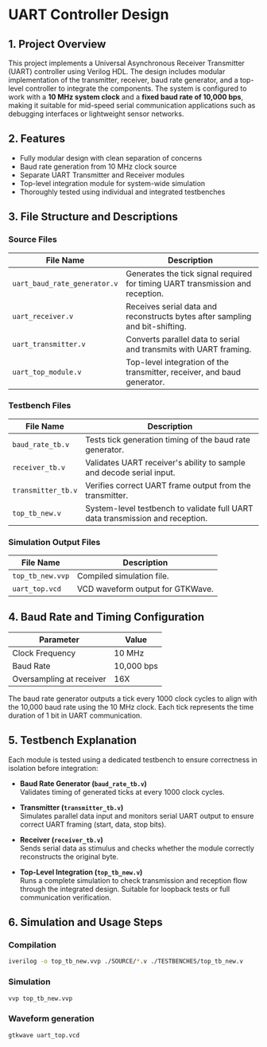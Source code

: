 # UART Controller Design

## 1. Project Overview

This project implements a Universal Asynchronous Receiver Transmitter (UART) controller using Verilog HDL. The design includes modular implementation of the transmitter, receiver, baud rate generator, and a top-level controller to integrate the components. The system is configured to work with a **10 MHz system clock** and a **fixed baud rate of 10,000 bps**, making it suitable for mid-speed serial communication applications such as debugging interfaces or lightweight sensor networks.

## 2. Features

- Fully modular design with clean separation of concerns  
- Baud rate generation from 10 MHz clock source  
- Separate UART Transmitter and Receiver modules  
- Top-level integration module for system-wide simulation  
- Thoroughly tested using individual and integrated testbenches

## 3. File Structure and Descriptions

### Source Files

| File Name                  | Description |
|---------------------------|-------------|
| `uart_baud_rate_generator.v` | Generates the tick signal required for timing UART transmission and reception. |
| `uart_receiver.v`            | Receives serial data and reconstructs bytes after sampling and bit-shifting. |
| `uart_transmitter.v`         | Converts parallel data to serial and transmits with UART framing. |
| `uart_top_module.v`          | Top-level integration of the transmitter, receiver, and baud generator. |

### Testbench Files

| File Name            | Description |
|----------------------|-------------|
| `baud_rate_tb.v`     | Tests tick generation timing of the baud rate generator. |
| `receiver_tb.v`      | Validates UART receiver's ability to sample and decode serial input. |
| `transmitter_tb.v`   | Verifies correct UART frame output from the transmitter. |
| `top_tb_new.v`       | System-level testbench to validate full UART data transmission and reception. |

### Simulation Output Files

| File Name           | Description |
|---------------------|-------------|
| `top_tb_new.vvp`    | Compiled simulation file. |
| `uart_top.vcd`      | VCD waveform output for GTKWave. |

## 4. Baud Rate and Timing Configuration

| Parameter         | Value         |
|------------------|---------------|
| Clock Frequency  | 10 MHz        |
| Baud Rate        | 10,000 bps    |
| Oversampling at receiver  | 16X   |

The baud rate generator outputs a tick every 1000 clock cycles to align with the 10,000 baud rate using the 10 MHz clock. Each tick represents the time duration of 1 bit in UART communication.

## 5. Testbench Explanation

Each module is tested using a dedicated testbench to ensure correctness in isolation before integration:

- **Baud Rate Generator (`baud_rate_tb.v`)**  
  Validates timing of generated ticks at every 1000 clock cycles.

- **Transmitter (`transmitter_tb.v`)**  
  Simulates parallel data input and monitors serial UART output to ensure correct UART framing (start, data, stop bits).

- **Receiver (`receiver_tb.v`)**  
  Sends serial data as stimulus and checks whether the module correctly reconstructs the original byte.

- **Top-Level Integration (`top_tb_new.v`)**  
  Runs a complete simulation to check transmission and reception flow through the integrated design. Suitable for loopback tests or full communication verification.

## 6. Simulation and Usage Steps

### Compilation

```bash
iverilog -o top_tb_new.vvp ./SOURCE/*.v ./TESTBENCHES/top_tb_new.v
```
### Simulation
```bash
vvp top_tb_new.vvp
```
### Waveform generation
```bash
gtkwave uart_top.vcd
```
